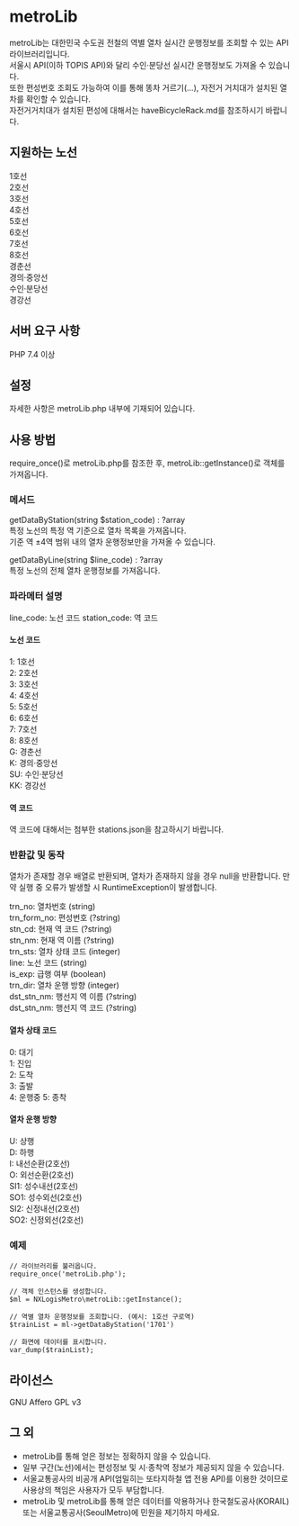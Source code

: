 # metroLib
metroLib는 대한민국 수도권 전철의 역별 열차 실시간 운행정보를 조회할 수 있는 API 라이브러리입니다.   
서울시 API(이하 TOPIS API)와 달리 수인·분당선 실시간 운행정보도 가져올 수 있습니다.   
또한 편성번호 조회도 가능하여 이를 통해 똥차 거르기(...), 자전거 거치대가 설치된 열차를 확인할 수 있습니다.   
자전거거치대가 설치된 편성에 대해서는 haveBicycleRack.md를 참조하시기 바랍니다.  

## 지원하는 노선
1호선   
2호선   
3호선   
4호선   
5호선   
6호선   
7호선   
8호선   
경춘선   
경의·중앙선   
수인·분당선   
경강선   

## 서버 요구 사항
PHP 7.4 이상

## 설정
자세한 사항은 metroLib.php 내부에 기재되어 있습니다.   

## 사용 방법
require_once()로 metroLib.php를 참조한 후, metroLib::getInstance()로 객체를 가져옵니다.   

### 메서드
getDataByStation(string $station_code) : ?array   
특정 노선의 특정 역 기준으로 열차 목록을 가져옵니다.   
기준 역 ±4역 범위 내의 열차 운행정보만을 가져올 수 있습니다.   
   
getDataByLine(string $line_code) : ?array   
특정 노선의 전체 열차 운행정보를 가져옵니다.   

### 파라메터 설명
line_code: 노선 코드
station_code: 역 코드   

#### 노선 코드
1: 1호선   
2: 2호선   
3: 3호선   
4: 4호선   
5: 5호선   
6: 6호선   
7: 7호선   
8: 8호선   
G: 경춘선   
K: 경의·중앙선   
SU: 수인·분당선   
KK: 경강선   

#### 역 코드
역 코드에 대해서는 첨부한 stations.json을 참고하시기 바랍니다.   

### 반환값 및 동작
열차가 존재할 경우 배열로 반환되며, 열차가 존재하지 않을 경우 null을 반환합니다.
만약 실행 중 오류가 발생할 시 RuntimeException이 발생합니다.   
   
trn_no: 열차번호 (string)   
trn_form_no: 편성번호 (?string)   
stn_cd: 현재 역 코드 (?string)   
stn_nm: 현재 역 이름 (?string)   
trn_sts: 열차 상태 코드 (integer)   
line: 노선 코드 (string)   
is_exp: 급행 여부 (boolean)   
trn_dir: 열차 운행 방향 (integer)   
dst_stn_nm: 행선지 역 이름 (?string)   
dst_stn_nm: 행선지 역 코드 (?string)   

#### 열차 상태 코드
0: 대기   
1: 진입   
2: 도착   
3: 출발   
4: 운행중
5: 종착   

#### 열차 운행 방향
U: 상행   
D: 하행   
I: 내선순환(2호선)   
O: 외선순환(2호선)   
SI1: 성수내선(2호선)   
SO1: 성수외선(2호선)   
SI2: 신정내선(2호선)   
SO2: 신정외선(2호선)   

### 예제

```
// 라이브러리를 불러옵니다.
require_once('metroLib.php');

// 객체 인스턴스를 생성합니다.
$ml = NXLogisMetro\metroLib::getInstance();

// 역별 열차 운행정보를 조회합니다. (예시: 1호선 구로역)
$trainList = ml->getDataByStation('1701')

// 화면에 데이터를 표시합니다.
var_dump($trainList);
```

## 라이선스
GNU Affero GPL v3   

## 그 외
* metroLib를 통해 얻은 정보는 정확하지 않을 수 있습니다. 
* 일부 구간(노선)에서는 편성정보 및 시·종착역 정보가 제공되지 않을 수 있습니다.
* 서울교통공사의 비공개 API(엄밀히는 또타지하철 앱 전용 API)를 이용한 것이므로 사용상의 책임은 사용자가 모두 부담합니다.
* metroLib 및 metroLib를 통해 얻은 데이터를 악용하거나 한국철도공사(KORAIL) 또는 서울교통공사(SeoulMetro)에 민원을 제기하지 마세요.
